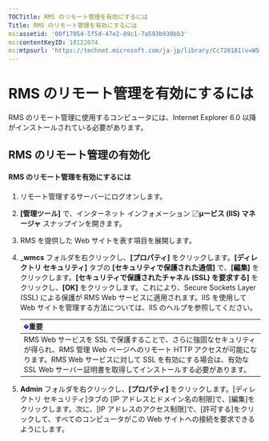 ```yaml
---
TOCTitle: RMS のリモート管理を有効にするには
Title: RMS のリモート管理を有効にするには
ms:assetid: '00f17054-5f5d-47e2-89c1-7a593b930bb3'
ms:contentKeyID: 18122074
ms:mtpsurl: 'https://technet.microsoft.com/ja-jp/library/Cc720181(v=WS.10)'
---
```


RMS のリモート管理を有効にするには
==================================

RMS のリモート管理に使用するコンピュータには、Internet Explorer 6.0 以降がインストールされている必要があります。

RMS のリモート管理の有効化
--------------------------

#### RMS のリモート管理を有効にするには

1.  リモート管理するサーバーにログオンします。

2.  **\[管理ツール\]** で、インターネット インフォメーション 〼**µービス (IIS) マネージャ** スナップインを開きます。

3.  RMS を提供した Web サイトを表す項目を展開します。

4.  **\_wmcs** フォルダを右クリックし、**\[プロパティ\]** をクリックします。**\[ディレクトリ セキュリティ\]** タブの **\[セキュリティで保護された通信\]** で、**\[編集\]** をクリックします。**\[セキュリティで保護されたチャネル (SSL) を要求する\]** をクリックし、**\[OK\]** をクリックします。これにより、Secure Sockets Layer (SSL) による保護が RMS Web サービスに適用されます。IIS を使用して Web サイトを管理する方法については、IIS のヘルプを参照してください。

    | ![](images/Cc720181.Important(WS.10).gif)重要                                                                                                                                                                                         |
    |--------------------------------------------------------------------------------------------------------------------------------------------------------------------------------------------------------------------------------------------------------------------|
    | RMS Web サービスを SSL で保護することで、さらに強固なセキュリティが得られ、RMS 管理 Web ページへのリモート HTTP アクセスが可能になります。RMS Web サービスに対して SSL を有効にする場合は、有効な SSL Web サーバー証明書を取得してインストールする必要があります。 |

5.  **Admin** フォルダを右クリックし、**\[プロパティ\]** をクリックします。\[ディレクトリ セキュリティ\]タブの \[IP アドレスとドメイン名の制限\]で、\[編集\]をクリックします。次に、\[IP アドレスのアクセス制限\]で、\[許可する\]をクリックして、すべてのコンピュータがこの Web サイトへの接続を要求できるようにします。
